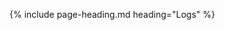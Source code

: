<!-- logs -->
  {% include page-heading.md heading="Logs" %}  
  <div class="dev-page-logs inverse-toggle px-5 pt-4 shadow-lg text-gray-100 text-sm font-mono subpixel-antialiased bg-gray-800 dark:bg-zinc-800 pb-6 pt-4 rounded-lg leading-normal overflow-hidden min-h-96 overflow-y-auto">
  </div>
</div>